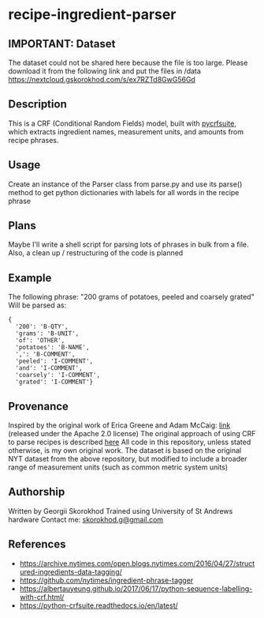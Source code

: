 # recipe-ingredient-parser

## IMPORTANT: Dataset
The dataset could not be shared here because the file is too large.
Please download it from the following link and put the files in /data
https://nextcloud.gskorokhod.com/s/ex7RZTd8GwG56Gd

## Description
This is a CRF (Conditional Random Fields) model, built with [pycrfsuite](https://python-crfsuite.readthedocs.io/en/latest/),
which extracts ingredient names, measurement units, and amounts from recipe phrases.

## Usage
Create an instance of the Parser class from parse.py and use its
parse() method to get python dictionaries with labels for all words in the recipe phrase

## Plans
Maybe I'll write a shell script for parsing lots of phrases in bulk from a file.
Also, a clean up / restructuring of the code is planned

## Example
The following phrase:
"200 grams of potatoes, peeled and coarsely grated"
Will be parsed as:
```
{
  '200': 'B-QTY',
  'grams': 'B-UNIT',
  'of': 'OTHER',
  'potatoes': 'B-NAME',
  ',': 'B-COMMENT',
  'peeled': 'I-COMMENT',
  'and': 'I-COMMENT',
  'coarsely': 'I-COMMENT',
  'grated': 'I-COMMENT'}
```

## Provenance
Inspired by the original work of Erica Greene and Adam McCaig: [link](https://github.com/nytimes/ingredient-phrase-tagger)
(released under the Apache 2.0 license)
The original approach of using CRF to parse recipes is described [here](https://archive.nytimes.com/open.blogs.nytimes.com/2016/04/27/structured-ingredients-data-tagging/)
All code in this repository, unless stated otherwise, is my own original work.
The dataset is based on the original NYT dataset from the above repository, but modified to include a broader range of measurement units
(such as common metric system units)

## Authorship
Written by Georgii Skorokhod
Trained using University of St Andrews hardware
Contact me: skorokhod.g@gmail.com

## References
- https://archive.nytimes.com/open.blogs.nytimes.com/2016/04/27/structured-ingredients-data-tagging/
- https://github.com/nytimes/ingredient-phrase-tagger
- https://albertauyeung.github.io/2017/06/17/python-sequence-labelling-with-crf.html/
- https://python-crfsuite.readthedocs.io/en/latest/
